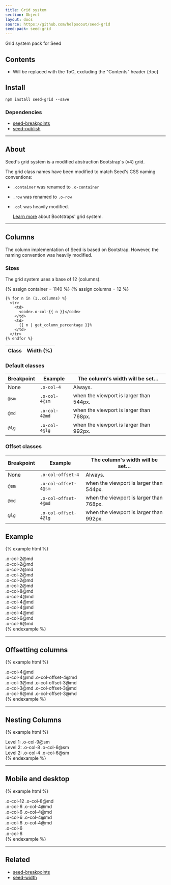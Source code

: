 ```yaml
---
title: Grid system
section: Object
layout: docs
source: https://github.com/helpscout/seed-grid
seed-pack: seed-grid
---
```


Grid system pack for Seed

## Contents

* Will be replaced with the ToC, excluding the "Contents" header
{:toc}

## Install

```
npm install seed-grid --save
```



### Dependencies

* [seed-breakpoints](/seed/packs/seed-breakpoints)
* [seed-publish](/seed/packs/seed-publish)



---


## About

Seed's grid system is a modified abstraction Bootstrap's (v4) grid.

The grid class names have been modified to match Seed's CSS naming conventions:

* ``.container`` was renamed to ``.o-container``
* ``.row`` was renamed to ``.o-row``
* ``.col`` was heavily modified.

  <a href="http://v4-alpha.getbootstrap.com/layout/grid/" target="_blank">Learn more</a> about Bootstraps' grid system.


---


## Columns

The column implementation of Seed is based on Bootstrap. However, the naming convention was heavily modified.

### Sizes

The grid system uses a base of 12 (columns).

<table class="c-table">
  <thead>
    <tr>
      <th>
        Class
      </th>
      <th>
        Width (%)
      </th>
    </tr>
  </thead>
  <tbody>
    {% assign container = 1140 %}
    {% assign columns = 12 %}

    {% for n in (1..columns) %}
      <tr>
        <td>
          <code>.o-col-{{ n }}</code>
        </td>
        <td>
          {{ n | get_column_percentage }}%
        </td>
      </tr>
    {% endfor %}
  </tbody>
</table>



### Default classes

<table class="c-table">
  <thead>
    <tr>
      <th>
        Breakpoint
      </th>
      <th>
        Example
      </th>
      <th>
        The column's width will be set…
      </th>
    </tr>
  </thead>
  <tbody>
    <tr>
      <td>
        None
      </td>
      <td>
        <code>.o-col-4</code>
      </td>
      <td>
        Always.
      </td>
    </tr>
    <tr>
      <td>
        <code>@sm</code>
      </td>
      <td>
        <code>.o-col-4@sm</code>
      </td>
      <td>
        when the viewport is larger than 544px.
      </td>
    </tr>
    <tr>
      <td>
        <code>@md</code>
      </td>
      <td>
        <code>.o-col-4@md</code>
      </td>
      <td>
        when the viewport is larger than 768px.
      </td>
    </tr>
    <tr>
      <td>
        <code>@lg</code>
      </td>
      <td>
        <code>.o-col-4@lg</code>
      </td>
      <td>
        when the viewport is larger than 992px.
      </td>
    </tr>
  </tbody>
</table>



### Offset classes

<table class="c-table">
  <thead>
    <tr>
      <th>
        Breakpoint
      </th>
      <th>
        Example
      </th>
      <th>
        The column's width will be set…
      </th>
    </tr>
  </thead>
  <tbody>
    <tr>
      <td>
        None
      </td>
      <td>
        <code>.o-col-offset-4</code>
      </td>
      <td>
        Always.
      </td>
    </tr>
    <tr>
      <td>
        <code>@sm</code>
      </td>
      <td>
        <code>.o-col-offset-4@sm</code>
      </td>
      <td>
        when the viewport is larger than 544px.
      </td>
    </tr>
    <tr>
      <td>
        <code>@md</code>
      </td>
      <td>
        <code>.o-col-offset-4@md</code>
      </td>
      <td>
        when the viewport is larger than 768px.
      </td>
    </tr>
    <tr>
      <td>
        <code>@lg</code>
      </td>
      <td>
        <code>.o-col-offset-4@lg</code>
      </td>
      <td>
        when the viewport is larger than 992px.
      </td>
    </tr>
  </tbody>
</table>



## Example

{% example html %}
<div class="o-container">
  <div class="o-row">
    <div class="o-col-2@md">.o-col-2@md</div>
    <div class="o-col-2@md">.o-col-2@md</div>
    <div class="o-col-2@md">.o-col-2@md</div>
    <div class="o-col-2@md">.o-col-2@md</div>
    <div class="o-col-2@md">.o-col-2@md</div>
    <div class="o-col-2@md">.o-col-2@md</div>
  </div>
  <div class="o-row">
    <div class="o-col-8@md">.o-col-8@md</div>
    <div class="o-col-4@md">.o-col-4@md</div>
  </div>
  <div class="o-row">
    <div class="o-col-4@md">.o-col-4@md</div>
    <div class="o-col-4@md">.o-col-4@md</div>
    <div class="o-col-4@md">.o-col-4@md</div>
  </div>
  <div class="o-row">
    <div class="o-col-6@md">.o-col-6@md</div>
    <div class="o-col-6@md">.o-col-6@md</div>
  </div>
</div>
{% endexample %}


---


## Offsetting columns

{% example html %}
<div class="o-row">
  <div class="o-col-4@md">.o-col-4@md</div>
  <div class="o-col-4@md o-col-offset-4@md">.o-col-4@md .o-col-offset-4@md</div>
</div>
<div class="o-row">
  <div class="o-col-3@md o-col-offset-3@md">.o-col-3@md .o-col-offset-3@md</div>
  <div class="o-col-3@md o-col-offset-3@md">.o-col-3@md .o-col-offset-3@md</div>
</div>
<div class="o-row">
  <div class="o-col-6@md o-col-offset-3@md">.o-col-6@md .o-col-offset-3@md</div>
</div>
{% endexample %}


---


## Nesting Columns

{% example html %}
<div class="o-row">
  <div class="o-col-9@sm">
    Level 1: .o-col-9@sm
    <div class="o-row">
      <div class="o-col-8 o-col-6@sm">
        Level 2: .o-col-8 .o-col-6@sm
      </div>
      <div class="o-col-4 o-col-6@sm">
        Level 2: .o-col-4 .o-col-6@sm
      </div>
    </div>
  </div>
</div>
{% endexample %}


---


## Mobile and desktop

{% example html %}
<!-- Stack the columns on mobile by making one full-width and the other half-width -->
<div class="o-row">
  <div class="o-col-12 o-col-8@md">.o-col-12 .o-col-8@md</div>
  <div class="o-col-6 o-col-4@md">.o-col-6 .o-col-4@md</div>
</div>
<!-- Columns start at 50% wide on mobile and bump up to 33.3% wide on desktop -->
<div class="o-row">
  <div class="o-col-6 o-col-4@md">.o-col-6 .o-col-4@md</div>
  <div class="o-col-6 o-col-4@md">.o-col-6 .o-col-4@md</div>
  <div class="o-col-6 o-col-4@md">.o-col-6 .o-col-4@md</div>
</div>
<!-- Columns are always 50% wide, on mobile and desktop -->
<div class="o-row">
  <div class="o-col-6">.o-col-6</div>
  <div class="o-col-6">.o-col-6</div>
</div>
{% endexample %}


---


## Related

* [seed-breakpoints](/seed/packs/seed-breakpoints)
* [seed-width](/seed/packs/seed-width)
